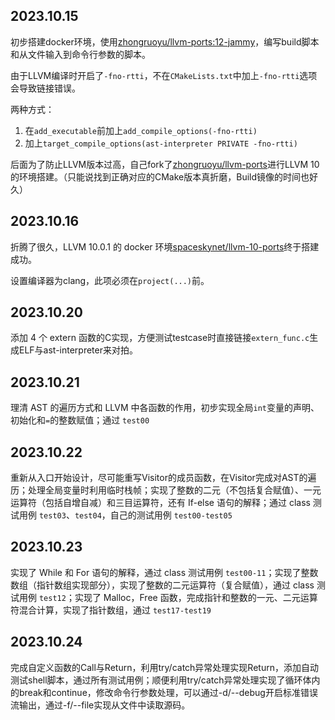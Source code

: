 ## 2023.10.15

初步搭建docker环境，使用[zhongruoyu/llvm-ports:12-jammy](https://hub.docker.com/r/zhongruoyu/llvm-ports)，编写build脚本和从文件输入到命令行参数的脚本。

由于LLVM编译时开启了`-fno-rtti`，不在`CMakeLists.txt`中加上`-fno-rtti`选项会导致链接错误。

两种方式：

1. 在`add_executable`前加上`add_compile_options(-fno-rtti)`
2. 加上`target_compile_options(ast-interpreter PRIVATE -fno-rtti)`

后面为了防止LLVM版本过高，自己fork了[zhongruoyu/llvm-ports](https://github.com/ZhongRuoyu/llvm-ports)进行LLVM 10的环境搭建。（只能说找到正确对应的CMake版本真折磨，Build镜像的时间也好久）

## 2023.10.16

折腾了很久，LLVM 10.0.1 的 docker 环境[spaceskynet/llvm-10-ports](https://github.com/spaceskynet/llvm-10-ports)终于搭建成功。

设置编译器为clang，此项必须在`project(...)`前。

## 2023.10.20

添加 4 个 extern 函数的C实现，方便测试testcase时直接链接`extern_func.c`生成ELF与ast-interpreter来对拍。

## 2023.10.21

理清 AST 的遍历方式和 LLVM 中各函数的作用，初步实现全局`int`变量的声明、初始化和`=`的整数赋值；通过 `test00`

## 2023.10.22

重新从入口开始设计，尽可能重写Visitor的成员函数，在Visitor完成对AST的遍历；处理全局变量时利用临时栈帧；实现了整数的二元（不包括复合赋值）、一元运算符（包括自增自减）和三目运算符，还有 If-else 语句的解释；通过 class 测试用例 `test03`、`test04`，自己的测试用例 `test00-test05`

## 2023.10.23

实现了 While 和 For 语句的解释，通过 class 测试用例 `test00-11`；实现了整数数组（指针数组实现部分），实现了整数的二元运算符（复合赋值），通过 class 测试用例 `test12`；实现了 Malloc，Free 函数，完成指针和整数的一元、二元运算符混合计算，实现了指针数组，通过 `test17-test19`

## 2023.10.24

完成自定义函数的Call与Return，利用try/catch异常处理实现Return，添加自动测试shell脚本，通过所有测试用例；顺便利用try/catch异常处理实现了循环体内的break和continue，修改命令行参数处理，可以通过-d/--debug开启标准错误流输出，通过-f/--file实现从文件中读取源码。
